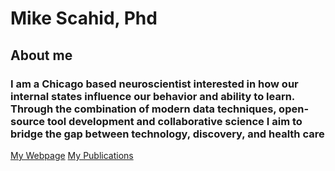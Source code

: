 # Mike Scahid, Phd
## About me
### I am a Chicago based neuroscientist interested in how our internal states influence our behavior and ability to learn. Through the combination of modern data techniques, open-source tool development and collaborative science I aim to bridge the gap between technology, discovery, and health care 

[My Webpage](https://mikeschaidphd.com)   [My Publications](https://scholar.google.com/citations?user=yxboSJMAAAAJ&hl=en)
